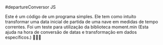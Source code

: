 #departureConversor JS

Este é um código de um programa simples. Ele tem como intuíto transformar uma data inicial de partida de uma nave em medidas de tempo correntes.
Foi um teste para utilização da biblioteca moment.min (Esta ajuda na hora de conversão de datas e transformação em dados específicos.) 👾👾👾
